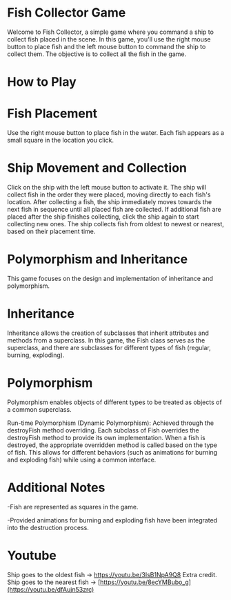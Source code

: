 # Fish Collector Game

Welcome to Fish Collector, a simple game where you command a ship to collect fish placed in the scene. In this game, you'll use the right mouse button to place fish and the left mouse button to command the ship to collect them. The objective is to collect all the fish in the game.

# How to Play

# Fish Placement
Use the right mouse button to place fish in the water.
Each fish appears as a small square in the location you click.

# Ship Movement and Collection
Click on the ship with the left mouse button to activate it.
The ship will collect fish in the order they were placed, moving directly to each fish's location.
After collecting a fish, the ship immediately moves towards the next fish in sequence until all placed fish are collected.
If additional fish are placed after the ship finishes collecting, click the ship again to start collecting new ones.
The ship collects fish from oldest to newest or nearest, based on their placement time.

# Polymorphism and Inheritance
This game focuses on the design and implementation of inheritance and polymorphism.

# Inheritance
Inheritance allows the creation of subclasses that inherit attributes and methods from a superclass. In this game, the Fish class serves as the superclass, and there are subclasses for different types of fish (regular, burning, exploding).

# Polymorphism
Polymorphism enables objects of different types to be treated as objects of a common superclass.

Run-time Polymorphism (Dynamic Polymorphism): Achieved through the destroyFish method overriding. Each subclass of Fish overrides the destroyFish method to provide its own implementation. When a fish is destroyed, the appropriate overridden method is called based on the type of fish. This allows for different behaviors (such as animations for burning and exploding fish) while using a common interface.

# Additional Notes
-Fish are represented as squares in the game.

-Provided animations for burning and exploding fish have been integrated into the destruction process.

# Youtube
 Ship goes to the oldest fish -> https://youtu.be/3IsB1NpA9Q8
 Extra credit. Ship goes to the nearest fish -> [https://youtu.be/8ecYMBubo_g](https://youtu.be/dfAujn53zrc)
